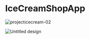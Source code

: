 # IceCreamShopApp

![projecticecream-02](https://github.com/HassaanAhmed60211/IceCreamShopApp/assets/106430586/2125f324-71cc-499d-b73e-4e0313a81f53)

![Untitled design](https://github.com/HassaanAhmed60211/IceCreamShopApp/assets/106430586/a12b13a8-d921-4ac5-8b6b-3f1491c4d8ab)
